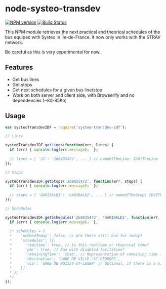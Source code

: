 node-systeo-transdev
====================

[![NPM version](https://badge.fury.io/js/systeo-transdev-idf.svg)](http://badge.fury.io/js/systeo-transdev-idf)
[![Build Status](https://travis-ci.org/marvinroger/node-systeo-transdev-idf.svg)](https://travis-ci.org/marvinroger/node-systeo-transdev-idf)

This NPM module retrieves the next practical and theorical schedules of the bus equiped with Systeo in Île-de-France.
It now only works with the STRAV network.

Be careful as this is very experimental for now.

## Features

* Get bus lines
* Get stops
* Get next schedules for a given bus line/stop
* Work on both server and client side, with Browserify and no dependencies (~80-85Ko)

## Usage

```javascript
var systeoTransdevIDF = require('systeo-transdev-idf');

// Lines

systeoTransdevIDF.getLines(function(err, lines) {
  if (err) { console.log(err.message);  };
  
  // lines = { 'J1': '268435472', ... } // nameOfTheLine: IDOfTheLine
});

// Stops

systeoTransdevIDF.getStops('268435472', function(err, stops) {
  if (err) { console.log(err.message);  };
  
  // stops = { 'GARIBALDI': 'GARIBALDI', ... } // nameOfTheStop: IDOfTheStop
});

// Schedules

systeoTransdevIDF.getSchedules('268435472', 'GARIBALDI', function(err, schedules) {
  if (err) { console.log(err.message);  };
  
  /* schedules = {
  *    'noMoreToday': false, // Are there still bus for today?
  *    'schedules': [{
  *      'realtime': true, // Is this realtime or theorical time?
  *      'pmr': true, // Bus with disabled facilities?
  *      'remainingTime': '1h16', // Representation of remaining time in minutes ('1h10' || '15')
  *      'destination': 'GARE DE VILLE.-ST-GEORGES',
  *      'via': 'GARE DE BOISSY-ST-LEGER' // Optional, if there is a via
  *    }]
  * };
  */
});
```
